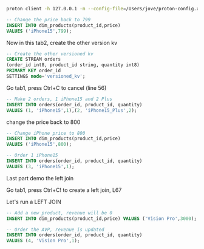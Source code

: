 ```bash tab=2
proton client -h 127.0.0.1 -m --config-file=/Users/jove/proton-config.xml
```

```sql tab=2
-- Change the price back to 799
INSERT INTO dim_products(product_id,price)
VALUES ('iPhone15',799);
```

Now in this tab2, create the other version kv

```sql tab=2
-- Create the other versioned kv
CREATE STREAM orders
(order_id int8, product_id string, quantity int8)
PRIMARY KEY order_id
SETTINGS mode='versioned_kv';
```

Go tab1, press Ctrl+C to cancel (line 56)

```sql tab=2 sleepBefore=40
-- Make 2 orders, 1 iPhone15 and 2 Plus
INSERT INTO orders(order_id, product_id, quantity)
VALUES (1, 'iPhone15',1),(2, 'iPhone15_Plus',2);
```

change the price back to 800

```sql tab=2 sleep=10
-- Change iPhone price to 800
INSERT INTO dim_products(product_id,price)
VALUES ('iPhone15',800);
```

```sql tab=2
-- Order 1 iPhone15
INSERT INTO orders(order_id, product_id, quantity)
VALUES (3, 'iPhone15',1);
```

Last part demo the left join

Go tab1, press Ctrl+C! to create a left join, L67

Let's run a LEFT JOIN

```sql tab=2 sleepBefore=30
-- Add a new product, revenue will be 0
INSERT INTO dim_products(product_id,price) VALUES ('Vision Pro',3000);
```

```sql tab=2 sleep=30
-- Order the AVP, revenue is updated
INSERT INTO orders(order_id, product_id, quantity)
VALUES (4, 'Vision Pro',1);
```
